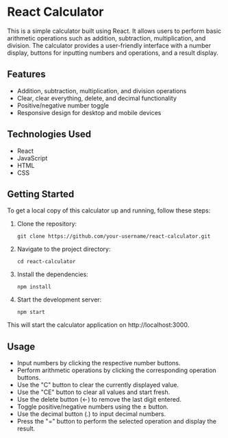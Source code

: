 # React Calculator

This is a simple calculator built using React. It allows users to perform basic arithmetic operations such as addition, subtraction, multiplication, and division. The calculator provides a user-friendly interface with a number display, buttons for inputting numbers and operations, and a result display.

## Features

- Addition, subtraction, multiplication, and division operations
- Clear, clear everything, delete, and decimal functionality
- Positive/negative number toggle
- Responsive design for desktop and mobile devices

## Technologies Used

- React
- JavaScript
- HTML
- CSS

## Getting Started

To get a local copy of this calculator up and running, follow these steps:

1. Clone the repository:

   `git clone https://github.com/your-username/react-calculator.git`

2. Navigate to the project directory:

    `cd react-calculator`

3. Install the dependencies:

    `npm install`

4. Start the development server:

    `npm start`

This will start the calculator application on http://localhost:3000.

## Usage

- Input numbers by clicking the respective number buttons.
- Perform arithmetic operations by clicking the corresponding operation buttons.
- Use the "C" button to clear the currently displayed value.
- Use the "CE" button to clear all values and start fresh.
- Use the delete button (←) to remove the last digit entered.
- Toggle positive/negative numbers using the ± button.
- Use the decimal button (.) to input decimal numbers.
- Press the "=" button to perform the selected operation and display the result.
